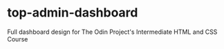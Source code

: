 # top-admin-dashboard
Full dashboard design for The Odin Project's Intermediate HTML and CSS Course
